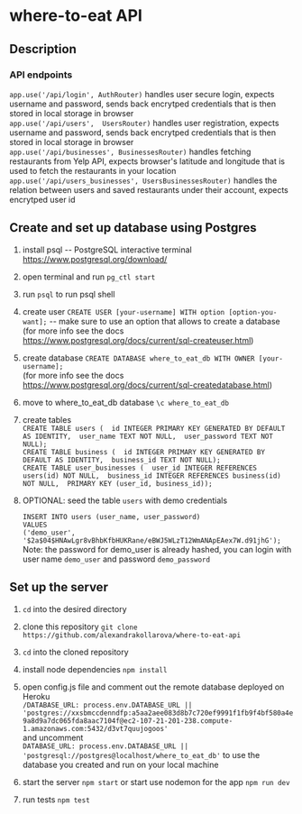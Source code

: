 # where-to-eat API

## Description

### API endpoints

`app.use('/api/login', AuthRouter)` handles user secure login, expects username and password, sends back encrytped credentials that is then stored in local storage in browser  
`app.use('/api/users',  UsersRouter)` handles user registration, expects username and password, sends back encrytped credentials that is then stored in local storage in browser  
`app.use('/api/businesses', BusinessesRouter)` handles fetching restaurants from Yelp API, expects browser's latitude and longitude that is used to fetch the restaurants in your location  
`app.use('/api/users_businesses', UsersBusinessesRouter)` handles the relation between users and saved restaurants under their account, expects encrytped user id

## Create and set up database using Postgres

1. install psql -- PostgreSQL interactive terminal <https://www.postgresql.org/download/>

2. open terminal and run `pg_ctl start`

3. run `psql` to run psql shell

4. create user `CREATE USER [your-username] WITH option [option-you-want];` -- make sure to use an option that allows to create a database
   (for more info see the docs <https://www.postgresql.org/docs/current/sql-createuser.html>)

5. create database `CREATE DATABASE where_to_eat_db WITH OWNER [your-username];`  
   (for more info see the docs <https://www.postgresql.org/docs/current/sql-createdatabase.html>)

6. move to where_to_eat_db database `\c where_to_eat_db`

7. create tables  
   `CREATE TABLE users (  id INTEGER PRIMARY KEY GENERATED BY DEFAULT AS IDENTITY,  user_name TEXT NOT NULL,  user_password TEXT NOT NULL);`  
   `CREATE TABLE business (  id INTEGER PRIMARY KEY GENERATED BY DEFAULT AS IDENTITY,  business_id TEXT NOT NULL);`  
   `CREATE TABLE user_businesses (  user_id INTEGER REFERENCES users(id) NOT NULL,  business_id INTEGER REFERENCES business(id) NOT NULL,  PRIMARY KEY (user_id, business_id));`

8. OPTIONAL: seed the table `users` with demo credentials  

   `INSERT INTO users (user_name, user_password)`  
       `VALUES`  
           `('demo_user', '$2a$04$HNAwLgr8vBhbKfbHUKRane/eBWJ5WLzT12WmANApEAex7W.d91jhG');`  
   Note: the password for demo_user is already hashed, you can login with user name `demo_user` and password `demo_password`


## Set up the server

1. `cd` into the desired directory

2. clone this repository `git clone https://github.com/alexandrakollarova/where-to-eat-api`

3. `cd` into the cloned repository

4. install node dependencies `npm install`

5. open config.js file and comment out the remote database deployed on Heroku  
   `/DATABASE_URL: process.env.DATABASE_URL || 'postgres://xxsbmccdenndfp:a5aa2aee083d8b7c720ef9991f1fb9f4bf580a4e9a8d9a7dc065fda8aac7104f@ec2-107-21-201-238.compute-1.amazonaws.com:5432/d3vt7quujogoos'`  
   and uncomment  
   `DATABASE_URL: process.env.DATABASE_URL || 'postgresql://postgres@localhost/where_to_eat_db'`
   to use the database you created and run on your local machine

6. start the server `npm start` or start use nodemon for the app `npm run dev`

7. run tests `npm test`
